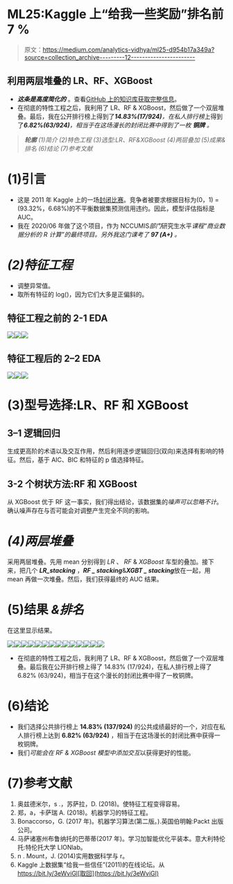 # ML25:Kaggle 上“给我一些奖励”排名前 7 %

> 原文：<https://medium.com/analytics-vidhya/ml25-d954b17a349a?source=collection_archive---------12----------------------->

## 利用两层堆叠的 LR、RF、XGBoost

*   ***这条是高度简化的*** 。查看[GitHub 上的知识库获取完整信息](https://github.com/mortonkuo/Top-7-pct_Give-Me-Some-Credit_Kaggle)。
*   在彻底的特性工程之后，我利用了 LR、RF & XGBoost，然后做了一个双层堆叠。最后，我在公开排行榜上得到了***14.83%(17/924)****，在私人排行榜*上得到了***6.82%(63/924)****，相当于在这场漫长的封闭比赛中得到了一枚 ***铜牌*** 。*

> ***轮廓*** *(1)简介
> (2)特色工程
> (3)选型:LR、RF&XGBoost*
> *(4)两层叠加
> (5)成果&排名
> (6)结论
> (7)参考文献*

# (1)引言

*   这是 2011 年 Kaggle 上的一场[封闭比赛](https://www.kaggle.com/c/GiveMeSomeCredit/overview)。竞争者被要求根据目标为(0，1) = (93.32%，6.68%)的不平衡数据集预测信用违约。因此，模型评估指标是 AUC。
*   我在 2020/06 年做了这个项目，作为 NCCUMIS*部门*研究生水平*课程“商业数据分析的 R 计算”的最终项目。另外我这门课考了 ***97 (A+)*** 。*

# *(2)特征工程*

*   调整异常值。
*   取所有特征的 log()，因为它们大多是正偏斜的。

## 特征工程之前的 2-1 EDA

![](img/34a479a7624cf9bee9d8c837cba44938.png)![](img/5c5704e16510d8599fc0921d33e986f1.png)![](img/319baa3670749026d6e384ae62f7371c.png)

## 特征工程后的 2–2 EDA

![](img/93ca08e86217fc5705443f0e30775ab2.png)![](img/49034090be72af0beb4d9011870e86a4.png)![](img/f8751a419f90eaec3cab63d9aa682801.png)

# (3)型号选择:LR、RF 和 XGBoost

## 3–1 逻辑回归

生成更高阶的术语以及交互作用，然后利用逐步逻辑回归(双向)来选择有影响的特征。然后，基于 AIC、BIC 和特征的 p 值选择特征。

## 3-2 个树状方法:RF 和 XGBoost

从 XGBoost 优于 RF 这一事实，我们得出结论，该数据集的*噪声可以忽略不计*。确认噪声存在与否可能会对调整产生完全不同的影响。

# *(4)两层堆叠*

采用两层堆叠。先用 mean 分别得到 *LR* 、 *RF* & *XGBoost* 车型的叠加。接下来，把几个 ***LR_stacking*** ，***RF _ stacking***&***XGBT _ stacking***放在一起，用 mean 再做一次堆叠。然后，我们获得最终的 AUC 结果。

# (5)结果 *&排名*

在这里显示结果。

![](img/f84e5872fb25e430fd0e07fd1aa9b53c.png)![](img/de4a502f014cb289a3fdfbae7e4eaabc.png)![](img/84d8aecdb425af1c4b9f6cfb780cf627.png)![](img/d79febcc4fa10dd309c2c403fef45cfe.png)![](img/85c7f2a79294c9a4db67a3ab191b241a.png)![](img/7fcdc1d98c8c224fdacd50e8659ffae2.png)![](img/24ecb3c1b7ef63df8593e1547c0df1f6.png)![](img/c36e506ef651cd0923c0735095f548d2.png)![](img/2c6d1bbd402d69a52ab57f9881a6d92b.png)![](img/147df4e613a720f773948a790b013b28.png)![](img/8622a1d1f1e1ce2ff847f691bd241ac3.png)![](img/a7a9d20fb04ba68955ac9b7b4d19ea86.png)![](img/fa775d463a408651ae78f98e02e4bf90.png)![](img/7c17aade91f052291d6ad1f0428737f7.png)

*   在彻底的特性工程之后，我利用了 LR、RF & XGBoost，然后做了一个双层堆叠。最后我在公开排行榜上得了 14.83% (17/924)，在私人排行榜上得了 6.82% (63/924)，相当于在这个漫长的封闭比赛中得了一枚铜牌。

# (6)结论

*   我们选择公共排行榜上 **14.83% (137/924)** 的公共成绩最好的一个，对应在私人排行榜上达到 **6.82% (63/924)** ，相当于在这场漫长的封闭比赛中获得一枚铜牌。
*   我们*可能会在 RF & XGBoost 模型中添加交互*以获得更好的性能。

# (7)参考文献

1.  奥兹德米尔，s .，苏萨拉，D. (2018)。使特征工程变得容易。
2.  郑，a，卡萨瑞 A. (2018)。机器学习的特征工程。
3.  Bonaccorso，G. (2017 年)。机器学习算法(第二版。).英国伯明翰:Packt 出版公司。
4.  马萨诸塞州布鲁纳托的巴蒂蒂(2017 年)。学习加智能优化平装本。意大利特伦托:特伦托大学 LIONlab。
5.  n . Mount，J. (2014)实用数据科学与 r。
6.  Kaggle 上数据集“给我一些信任”(2011)的在线论坛。从 https://bit.ly/3eWviGl[取回](https://bit.ly/3eWviGl)
